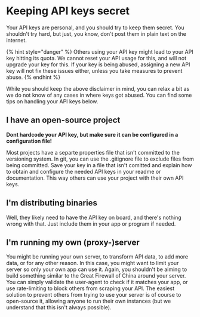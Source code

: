 # Keeping API keys secret

Your API keys are personal, and you should try to keep them secret. You shouldn't try hard, but just, you know, don't post them in plain text on the internet. 

{% hint style="danger" %}
Others using your API key might lead to your API key hitting its quota. We cannot reset your API usage for this, and will not upgrade your key for this. If your key is being abused, assigning a new API key will not fix these issues either, unless you take measures to prevent abuse.
{% endhint %}

While you should keep the above disclaimer in mind, you can relax a bit as we do not know of any cases in where keys got abused. You can find some tips on handling your API keys below.

## I have an open-source project

**Dont hardcode your API key, but make sure it can be configured in a configuration file!**

Most projects have a separte properties file that isn't committed to the versioning system. In git, you can use the .gitignore file to exclude files from being committed. Save your key in a file that isn't comitted and explain how to obtain and configure the needed API keys in your readme or documentation. This way others can use your project with their own API keys.

## I'm distributing binaries

Well, they likely need to have the API key on board, and there's nothing wrong with that. Just include them in your app or program if needed.

## I'm running my own \(proxy-\)server

You might be running your own server, to transform API data, to add more data, or for any other reason. In this case, you might want to limit your server so only your own app can use it. Again, you shouldn't be aiming to build something similar to the Great Firewall of China around your server. You can simply validate the user-agent to check if it matches your app, or use rate-limiting to block others from scraping your API. The easiest solution to prevent others from trying to use your server is of course to open-source it, allowing anyone to run their own instances \(but we understand that this isn't always possible\).

